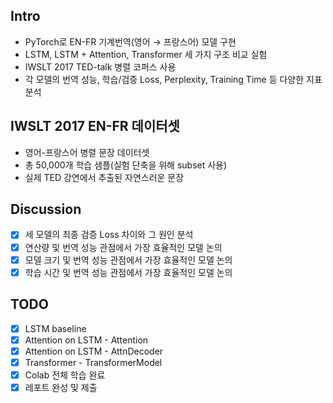 ## Intro

- PyTorch로 EN-FR 기계번역(영어 → 프랑스어) 모델 구현
- LSTM, LSTM + Attention, Transformer 세 가지 구조 비교 실험
- IWSLT 2017 TED-talk 병렬 코퍼스 사용
- 각 모델의 번역 성능, 학습/검증 Loss, Perplexity, Training Time 등 다양한 지표 분석

## IWSLT 2017 EN-FR 데이터셋

- 영어-프랑스어 병렬 문장 데이터셋
- 총 50,000개 학습 샘플(실험 단축을 위해 subset 사용)
- 실제 TED 강연에서 추출된 자연스러운 문장

## Discussion

- [x] 세 모델의 최종 검증 Loss 차이와 그 원인 분석
- [x] 연산량 및 번역 성능 관점에서 가장 효율적인 모델 논의
- [x] 모델 크기 및 번역 성능 관점에서 가장 효율적인 모델 논의
- [x] 학습 시간 및 번역 성능 관점에서 가장 효율적인 모델 논의

## TODO

- [x] LSTM baseline
- [x] Attention on LSTM - Attention
- [x] Attention on LSTM - AttnDecoder
- [x] Transformer - TransformerModel
- [x] Colab 전체 학습 완료
- [x] 레포트 완성 및 제출